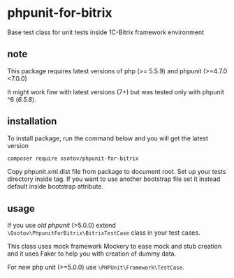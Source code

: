 # phpunit-for-bitrix

Base test class for unit tests inside 1C-Bitrix framework environment

## note

This package requires latest versions of php (>= 5.5.9) and phpunit (>=4.7.0 <7.0.0)

It might work fine with latest versions (7+) but was tested only with phpunit ^6 (_6.5.8_).

## installation

To install package, run the command below and you will get the latest
version

```sh
composer require osotov/phpunit-for-bitrix
```

Copy phpunit.xml.dist file from package to document root.
Set up your tests directory inside <directory> tag.
If you want to use another bootstrap file set it instead default inside bootstrap attribute.

## usage

If you use _old phpunit_ (>5.0.0) extend `\Osotov\PhpunitForBitrix\BitrixTestCase` class in 
your test cases.

This class uses mock framework Mockery to ease mock and stub creation and it uses Faker to help you with creation of
dummy data.
 
For new php unit (>=5.0.0) use `\PHPUnit\Framework\TestCase`.
